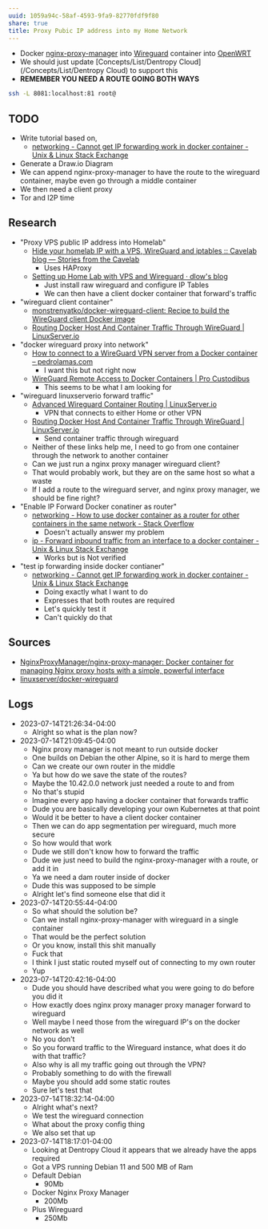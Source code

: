 ```yaml
---
uuid: 1059a94c-58af-4593-9fa9-82770fdf9f80
share: true
title: Proxy Pubic IP address into my Home Network
---
```

* Docker [nginx-proxy-manager](/5c347a60-b0fd-4797-993a-c0a6f0943dc9) into [Wireguard](/b04649d5-c9c1-4d05-bf04-15db21b3d393) container into [OpenWRT](/aaa6f541-e5eb-4f8c-997b-2d185fcccf06)
* We should just update [Concepts/List/Dentropy Cloud](/Concepts/List/Dentropy Cloud) to support this
* **REMEMBER YOU NEED A ROUTE GOING BOTH WAYS**

``` bash
ssh -L 8081:localhost:81 root@
```

## TODO

* Write tutorial based on, 
	* [networking - Cannot get IP forwarding work in docker container - Unix & Linux Stack Exchange](https://unix.stackexchange.com/questions/743772/cannot-get-ip-forwarding-work-in-docker-container)
* Generate a Draw.io Diagram
* We can append nginx-proxy-manager to have the route to the wireguard container, maybe even go through a middle container
* We then need a client proxy
* Tor and I2P time

## Research

* "Proxy VPS public IP address into Homelab"
	* [Hide your homelab IP with a VPS, WireGuard and iptables :: Cavelab blog — Stories from the Cavelab](https://blog.cavelab.dev/2021/03/vps-wireguard-iptables/)
		* Uses HAProxy
	* [Setting up Home Lab with VPS and Wireguard · dlow's blog](https://blog.dlow.me/everything/setting-up-homelab-with-vps-and-wireguard/)
		* Just install raw wireguard and configure IP Tables
		* We can then have a client docker container that forward's traffic
* "wireguard client container"
	* [monstrenyatko/docker-wireguard-client: Recipe to build the WireGuard client Docker image](https://github.com/monstrenyatko/docker-wireguard-client)
	* [Routing Docker Host And Container Traffic Through WireGuard | LinuxServer.io](https://www.linuxserver.io/blog/routing-docker-host-and-container-traffic-through-wireguard)
* "docker wireguard proxy into network"
	* [How to connect to a WireGuard VPN server from a Docker container – pedrolamas.com](https://www.pedrolamas.com/2020/11/20/how-to-connect-to-a-wireguard-vpn-server-from-a-docker-container/)
		* I want this but not right now
	* [WireGuard Remote Access to Docker Containers | Pro Custodibus](https://www.procustodibus.com/blog/2022/02/wireguard-remote-access-to-docker-containers/)
		* This seems to be what I am looking for
* "wireguard linuxserverio forward traffic"
	* [Advanced Wireguard Container Routing | LinuxServer.io](https://www.linuxserver.io/blog/advanced-wireguard-container-routing)
		* VPN that connects to either Home or other VPN
	* [Routing Docker Host And Container Traffic Through WireGuard | LinuxServer.io](https://www.linuxserver.io/blog/routing-docker-host-and-container-traffic-through-wireguard)
		* Send container traffic through wireguard
	* Neither of these links help me, I need to go from one container through the network to another container
	* Can we just run a nginx proxy manager wireguard client?
	* That would probably work, but they are on the same host so what a waste
	* If I add a route to the wireguard server, and nginx proxy manager, we should be fine right?
* "Enable IP Forward Docker conatiner as router"
	* [networking - How to use docker container as a router for other containers in the same network - Stack Overflow](https://stackoverflow.com/questions/63999847/how-to-use-docker-container-as-a-router-for-other-containers-in-the-same-network)
		* Doesn't actually answer my problem
	* [ip - Forward inbound traffic from an interface to a docker container - Unix & Linux Stack Exchange](https://unix.stackexchange.com/questions/663965/forward-inbound-traffic-from-an-interface-to-a-docker-container)
		* Works but is Not verified
* "test ip forwarding inside docker contianer"
	* [networking - Cannot get IP forwarding work in docker container - Unix & Linux Stack Exchange](https://unix.stackexchange.com/questions/743772/cannot-get-ip-forwarding-work-in-docker-container)
		* Doing exactly what I want to do
		* Expresses that both routes are required
		* Let's quickly test it
		* Can't quickly do that


## Sources
* [NginxProxyManager/nginx-proxy-manager: Docker container for managing Nginx proxy hosts with a simple, powerful interface](https://github.com/NginxProxyManager/nginx-proxy-manager)
* [linuxserver/docker-wireguard](https://github.com/linuxserver/docker-wireguard)


## Logs

* 2023-07-14T21:26:34-04:00
	* Alright so what is the plan now?
* 2023-07-14T21:09:45-04:00
	* Nginx proxy manager is not meant to run outside docker
	* One builds on Debian the other Alpine, so it is hard to merge them
	* Can we create our own router in the middle
	* Ya but how do we save the state of the routes?
	* Maybe the 10.42.0.0 network just needed a route to and from
	* No that's stupid
	* Imagine every app having a docker container that forwards traffic
	* Dude you are basically developing your own Kubernetes at that point
	* Would it be better to have a client docker container
	* Then we can do app segmentation per wireguard, much more secure
	* So how would that work
	* Dude we still don't know how to forward the traffic
	* Dude we just need to build the nginx-proxy-manager with a route, or add it in
	* Ya we need a dam router inside of docker
	* Dude this was supposed to be simple
	* Alright let's find someone else that did it
* 2023-07-14T20:55:44-04:00
	* So what should the solution be?
	* Can we install nginx-proxy-manager with wireguard in a single container
	* That would be the perfect solution
	* Or you know, install this shit manually
	* Fuck that
	* I think I just static routed myself out of connecting to my own router
	* Yup
* 2023-07-14T20:42:16-04:00
	* Dude you should have described what you were going to do before you did it
	* How exactly does nginx proxy manager proxy manager forward to wireguard
	* Well maybe I need those from the wireguard IP's on the docker network as well
	* No you don't
	* So you forward traffic to the Wireguard instance, what does it do with that traffic?
	* Also why is all my traffic going out through the VPN?
	* Probably something to do with the firewall
	* Maybe you should add some static routes
	* Sure let's test that
* 2023-07-14T18:32:14-04:00
	* Alright what's next?
	* We test the wireguard connection
	* What about the proxy config thing
	* We also set that up
* 2023-07-14T18:17:01-04:00
	* Looking at Dentropy Cloud it appears that we already have the apps required
	* Got a VPS running Debian 11 and 500 MB of Ram
	* Default Debian
		* 90Mb
	* Docker Nginx Proxy Manager
		* 200Mb
	* Plus Wireguard
		* 250Mb